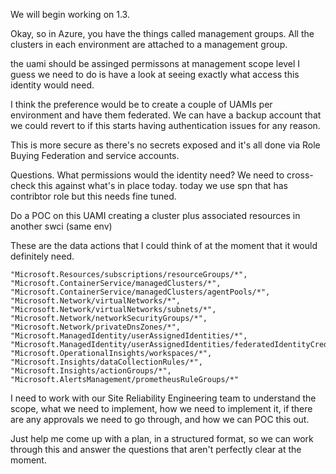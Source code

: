 We will begin working on 1.3. 

Okay, so in Azure, you have the things called management groups. All the clusters in each environment are attached to a management group. 

the uami should be assinged permissons at management scope level 
I guess we need to do is have a look at seeing exactly what access this identity would need. 

I think the preference would be to create a couple of UAMIs per environment and have them federated. We can have a backup account that we could revert to if this starts having authentication issues for any reason. 

This is more secure as there's no secrets exposed and it's all done via Role Buying Federation and service accounts. 

Questions. 
What permissions would the identity need? 
We need to cross-check this against what's in place today. 
today we use spn that has contribtor role but this needs fine tuned.

Do a POC on this UAMI creating a cluster plus associated resources in another swci (same env)

These are the data actions that I could think of at the moment that it would definitely need. 

    "Microsoft.Resources/subscriptions/resourceGroups/*",
    "Microsoft.ContainerService/managedClusters/*",
    "Microsoft.ContainerService/managedClusters/agentPools/*",
    "Microsoft.Network/virtualNetworks/*",
    "Microsoft.Network/virtualNetworks/subnets/*",
    "Microsoft.Network/networkSecurityGroups/*",
    "Microsoft.Network/privateDnsZones/*",
    "Microsoft.ManagedIdentity/userAssignedIdentities/*",
    "Microsoft.ManagedIdentity/userAssignedIdentities/federatedIdentityCredentials/*",
    "Microsoft.OperationalInsights/workspaces/*",
    "Microsoft.Insights/dataCollectionRules/*",
    "Microsoft.Insights/actionGroups/*",
    "Microsoft.AlertsManagement/prometheusRuleGroups/*"

I need to work with our Site Reliability Engineering team to understand the scope, what we need to implement, how we need to implement it, if there are any approvals we need to go through, and how we can POC this out. 

Just help me come up with a plan, in a structured format, so we can work through this and answer the questions that aren't perfectly clear at the moment. 